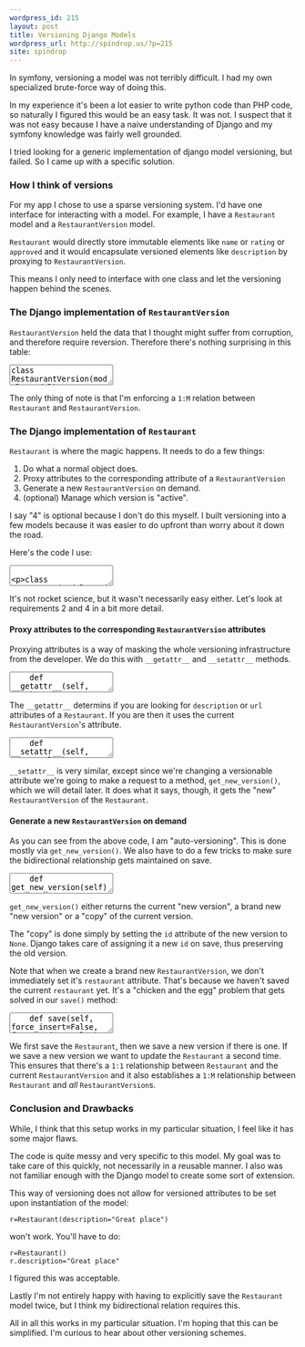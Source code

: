 ```yaml
---
wordpress_id: 215
layout: post
title: Versioning Django Models
wordpress_url: http://spindrop.us/?p=215
site: spindrop
---
```

In symfony, versioning a model was not terribly difficult.  I had my own specialized brute-force way of doing this.

In my experience it's been a lot easier to write python code than PHP code, so naturally I figured this would be an easy task.  It was not.  I suspect that it was not easy because I have a naive understanding of Django and my symfony knowledge was fairly well grounded.

I tried looking for a generic implementation of django model versioning, but failed.  So I came up with a specific solution.
<!--more-->
### How I think of versions

For my app I chose to use a sparse versioning system.  I'd have one interface for interacting with a model.  For example, I have a `Restaurant` model  and a `RestaurantVersion` model.  

`Restaurant` would directly store immutable elements like `name` or `rating` or `approved` and it would encapsulate versioned elements like `description` by proxying to `RestaurantVersion`.

This means I only need to interface with one class and let the versioning happen behind the scenes.

### The Django implementation of `RestaurantVersion`

`RestaurantVersion` held the data that I thought might suffer from corruption, and therefore require reversion.  Therefore there's nothing surprising in this table:

<div><textarea name="code" class="python">
class RestaurantVersion(models.Model):
    restaurant       = models.ForeignKey('Restaurant', null=True, blank=True)
    user             = models.ForeignKey(Profile, null=True, blank=True)
    description      = models.TextField(blank=True)
    html_description = models.TextField(blank=True)
    url              = models.CharField(max_length=765, blank=True)
    created_at       = models.DateTimeField(auto_now_add=True)
    
    def save(self, force_insert=False, force_update=False):
        self.html_description = markdown(self.description)
        super(RestaurantVersion, self).save(force_insert, force_update)
        
    class Meta:
        db_table = u'restaurant_version'

</textarea></div>

The only thing of note is that I'm enforcing a `1:M` relation between `Restaurant` and `RestaurantVersion`.

### The Django implementation of `Restaurant`

`Restaurant` is where the magic happens.  It needs to do a few things:

1. Do what a normal object does.
2. Proxy attributes to the corresponding attribute of a `RestaurantVersion`
3. Generate a new `RestaurantVersion` on demand.
4. (optional) Manage which version is "active".

I say "4" is optional because I don't do this myself.  I built versioning into a few models because it was easier to do upfront than worry about it down the road.

Here's the code I use:

<div><textarea name="code" class="python">

class Restaurant(models.Model):
    name           = models.CharField(max_length=765, blank=True)
    stripped_title = models.CharField(max_length=384, blank=True)
    approved       = models.IntegerField(null=True, blank=True)
    version        = models.ForeignKey(RestaurantVersion, related_name="the_restaurant")
    updated_at     = models.DateTimeField(auto_now=True)
    created_at     = models.DateTimeField(auto_now_add=True)
    new_version    = None
    
    def save(self, force_insert=False, force_update=False):
        if not self.stripped_title:
            self.stripped_title = slugify(self.name)
        
        super(Restaurant, self).save(force_insert, force_update)
        if self.new_version:
            self.new_version.restaurant = self
            self.new_version.save()
            self.version = self.new_version
            super(Restaurant, self).save(force_insert, force_update)        
        
    def __setattr__(self, name, value):
        if name == 'description':
            self.get_new_version().description = value
        
        elif name == 'url':
            self.get_new_version().url = value
        
        else:
            object.__setattr__(self, name, value)

    def __getattr__(self, name):
        try:
            if name == 'description':
                return self.version.description

            elif name == 'url':
                return self.version.url
        except RestaurantVersion.DoesNotExist:
            return ''
            
        models.Model.__getattribute__(self, name)
    
    def get_new_version(self):
        if self.new_version == None:
            try:
                rv    = self.version
                rv.id = None
            except RestaurantVersion.DoesNotExist:
                rv = RestaurantVersion()
            
            self.new_version = rv

        return self.new_version
            
    class Meta:
        db_table     = u'restaurant'
</textarea></div>

It's not rocket science, but it wasn't necessarily easy either.  Let's look at requirements 2 and 4 in a bit more detail.

#### Proxy attributes to the corresponding `RestaurantVersion` attributes

Proxying attributes is a way of masking the whole versioning infrastructure from the developer.  We do this with `__getattr__` and `__setattr__` methods.

<div><textarea name="code" class="python">
    def __getattr__(self, name):
        try:
            if name == 'description':
                return self.version.description

            elif name == 'url':
                return self.version.url
        except RestaurantVersion.DoesNotExist:
            return ''
            
        models.Model.__getattribute__(self, name)
</textarea></div>

The `__getattr__` determins if you are looking for `description` or `url` attributes of a `Restaurant`.  If you are then it uses the current `RestaurantVersion`'s attribute.

<div><textarea name="code" class="python">
    def __setattr__(self, name, value):
        if name == 'description':
            self.get_new_version().description = value
        
        elif name == 'url':
            self.get_new_version().url = value
        
        else:
            object.__setattr__(self, name, value)
</textarea></div>

`__setattr__` is very similar, except since we're changing a versionable attribute we're going to make a request to a method, `get_new_version()`, which we will detail later.  It does what it says, though, it gets the "new" `RestaurantVersion` of the `Restaurant`.

#### Generate a new `RestaurantVersion` on demand

As you can see from the above code, I am "auto-versioning".  This is done mostly via `get_new_version()`.  We also have to do a few tricks to make sure the bidirectional relationship gets maintained on save.

<div><textarea name="code" class="python">
    def get_new_version(self):
        if self.new_version == None:
            try:
                rv    = self.version
                rv.id = None
            except RestaurantVersion.DoesNotExist:
                rv = RestaurantVersion()
            
            self.new_version = rv

        return self.new_version
</textarea></div>

`get_new_version()` either returns the current "new version", a brand new "new version" or a "copy" of the current version.

The "copy" is done simply by setting the `id` attribute of the new version to `None`.  Django takes care of assigning it a new `id` on save, thus preserving the old version.

Note that when we create a brand new `RestaurantVersion`, we don't immediately set it's `restaurant` attribute.  That's because we haven't saved the current `restaurant` yet.  It's a "chicken and the egg" problem that gets solved in our `save()` method:

<div><textarea name="code" class="python">
    def save(self, force_insert=False, force_update=False):
        if not self.stripped_title:
            self.stripped_title = slugify(self.name)
        
        super(Restaurant, self).save(force_insert, force_update)
        if self.new_version:
            self.new_version.restaurant = self
            self.new_version.save()
            self.version = self.new_version
            super(Restaurant, self).save(force_insert, force_update)
        
</textarea></div>

We first save the `Restaurant`, then we save a new version if there is one.  If we save a new version we want to update the `Restaurant` a second time.  This ensures that there's a `1:1` relationship between `Restaurant` and the current `RestaurantVersion` and it also establishes a `1:M` relationship between `Restaurant` and *all* `RestaurantVersion`s.

### Conclusion and Drawbacks

While, I think that this setup works in my particular situation, I feel like it has some major flaws.

The code is quite messy and very specific to this model.  My goal was to take care of this quickly, not necessarily in a reusable manner.  I also was not familiar enough with the Django model to create some sort of extension.

This way of versioning does not allow for versioned attributes to be set upon instantiation of the model:

	r=Restaurant(description="Great place") 

won't work.  You'll have to do:

	r=Restaurant()
	r.description="Great place"

I figured this was acceptable.

Lastly I'm not entirely happy with having to explicitly save the `Restaurant` model twice, but I think my bidirectional relation requires this.

All in all this works in my particular situation.  I'm hoping that this can be simplified.  I'm curious to hear about other versioning schemes.

